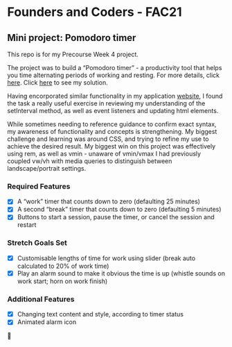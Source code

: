 # Founders and Coders - FAC21 

## Mini project: Pomodoro timer

This repo is for my Precourse Week 4 project.

The project was to build a “Pomodoro timer” - a productivity tool that helps you time alternating periods of working and resting. For more details, click [here](https://learn.foundersandcoders.com/course/syllabus/precourse-4/schedule/). Click [here](https://fac21.github.io/byteSizedIT-timer/) to see my solution. 

Having encorporated similar functionality in my application [website](https://bytesizedit.github.io/), I found the task a really useful exercise in reviewing my understanding of the setInterval method, as well as event listeners and updating html elements. 

While sometimes needing to reference guidance to confirm exact syntax, my awareness of functionality and concepts is strengthening. My biggest challenge and learning was around CSS, and trying to refine my use to achieve the desired result. My biggest win on this project was effectively using rem, as well as vmin - unaware of vmin/vmax I had previously coupled vw/vh with media queries to distinguish between landscape/portrait settings.

### Required Features
- [x] A “work” timer that counts down to zero (defaulting 25 minutes)
- [x] A second “break” timer that counts down to zero (defaulting 5 minutes)
- [x] Buttons to start a session, pause the timer, or cancel the session and restart

### Stretch Goals Set
- [x] Customisable lengths of time for work using slider (break auto calculated to 20% of work time)
- [x] Play an alarm sound to make it obvious the time is up (whistle sounds on work start; horn on work finish)

### Additional Features
- [x] Changing text content and style, according to timer status
- [x] Animated alarm icon

:rocket: